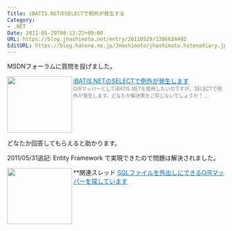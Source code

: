 ```yaml
---
Title: iBATIS.NETのSELECTで例外が発生する
Category:
- .NET
Date: 2011-05-29T08:13:22+09:00
URL: https://blog.jhashimoto.net/entry/20110529/1306624402
EditURL: https://blog.hatena.ne.jp/JHashimoto/jhashimoto.hatenadiary.jp/atom/entry/12921228815717257664
---
```



MSDNフォーラムに質問を投げました。

<a href="http://social.msdn.microsoft.com/Forums/ja-JP/f3061cca-2746-44ad-ae57-37f2359643c8/ibatisnetselect?forum=sqlserverja" target="_blank"><img class="alignleft" align="left" border="0" src="http://capture.heartrails.com/150x130/shadow?http://social.msdn.microsoft.com/Forums/ja-JP/f3061cca-2746-44ad-ae57-37f2359643c8/ibatisnetselect?forum=sqlserverja" alt="" width="150" height="130" /></a><a style="color:#0070C5;" href="http://social.msdn.microsoft.com/Forums/ja-JP/f3061cca-2746-44ad-ae57-37f2359643c8/ibatisnetselect?forum=sqlserverja" target="_blank">iBATIS.NETのSELECTで例外が発生します</a><a href="http://b.hatena.ne.jp/entry/http://social.msdn.microsoft.com/Forums/ja-JP/f3061cca-2746-44ad-ae57-37f2359643c8/ibatisnetselect?forum=sqlserverja" target="_blank"><img border="0" src="http://b.hatena.ne.jp/entry/image/http://social.msdn.microsoft.com/Forums/ja-JP/f3061cca-2746-44ad-ae57-37f2359643c8/ibatisnetselect?forum=sqlserverja" alt="" /></a><br><span style="color: #808080;font-size: 80%;">O/RマッパーとしてiBATIS.NETを使用したいのですが、SELECTで例外が発生します。どなたか解決策をご存じないでしょうか？ ...</span><br style="clear:both;" />

どなたか回答してもらえると助かります。

2011/05/31追記: Entity Framework で実現できたので問題は解決されました。

**関連スレッド
<a href="http://social.msdn.microsoft.com/Forums/ja-JP/f3cad70d-0977-491a-af3d-1d6d38065739/sqlor?forum=netfxgeneralja" target="_blank"><img class="alignleft" align="left" border="0" src="http://capture.heartrails.com/150x130/shadow?http://social.msdn.microsoft.com/Forums/ja-JP/f3cad70d-0977-491a-af3d-1d6d38065739/sqlor?forum=netfxgeneralja" alt="" width="150" height="130" /></a><a style="color:#0070C5;" href="http://social.msdn.microsoft.com/Forums/ja-JP/f3cad70d-0977-491a-af3d-1d6d38065739/sqlor?forum=netfxgeneralja" target="_blank">SQLファイルを外出しにできるO/Rマッパーを探しています</a><a href="http://b.hatena.ne.jp/entry/http://social.msdn.microsoft.com/Forums/ja-JP/f3cad70d-0977-491a-af3d-1d6d38065739/sqlor?forum=netfxgeneralja" target="_blank"><img border="0" src="http://b.hatena.ne.jp/entry/image/http://social.msdn.microsoft.com/Forums/ja-JP/f3cad70d-0977-491a-af3d-1d6d38065739/sqlor?forum=netfxgeneralja" alt="" /></a><br style="clear:both;" />
